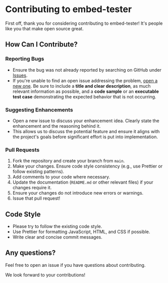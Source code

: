 # Contributing to embed-tester

First off, thank you for considering contributing to embed-tester! It's people like you that make open source great.

## How Can I Contribute?

### Reporting Bugs

- Ensure the bug was not already reported by searching on GitHub under [Issues](https://github.com/TMHSDigital/embed-tester/issues).
- If you're unable to find an open issue addressing the problem, [open a new one](https://github.com/TMHSDigital/embed-tester/issues/new). Be sure to include a **title and clear description**, as much relevant information as possible, and a **code sample** or an **executable test case** demonstrating the expected behavior that is not occurring.

### Suggesting Enhancements

- Open a new issue to discuss your enhancement idea. Clearly state the enhancement and the reasoning behind it.
- This allows us to discuss the potential feature and ensure it aligns with the project's goals before significant effort is put into implementation.

### Pull Requests

1.  Fork the repository and create your branch from `main`.
2.  Make your changes. Ensure code style consistency (e.g., use Prettier or follow existing patterns).
3.  Add comments to your code where necessary.
4.  Update the documentation (`README.md` or other relevant files) if your changes require it.
5.  Ensure your changes do not introduce new errors or warnings.
6.  Issue that pull request!

## Code Style

- Please try to follow the existing code style.
- Use Prettier for formatting JavaScript, HTML, and CSS if possible.
- Write clear and concise commit messages.

## Any questions?

Feel free to open an issue if you have questions about contributing.

We look forward to your contributions! 